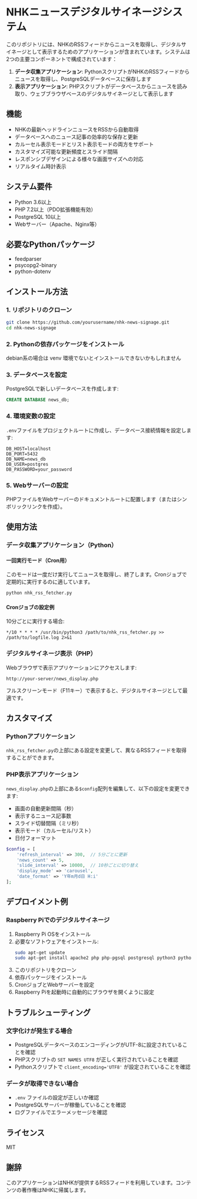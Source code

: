 # NHKニュースデジタルサイネージシステム

このリポジトリには、NHKのRSSフィードからニュースを取得し、デジタルサイネージとして表示するためのアプリケーションが含まれています。システムは2つの主要コンポーネントで構成されています：

1. **データ収集アプリケーション**: PythonスクリプトがNHKのRSSフィードからニュースを取得し、PostgreSQLデータベースに保存します
2. **表示アプリケーション**: PHPスクリプトがデータベースからニュースを読み取り、ウェブブラウザベースのデジタルサイネージとして表示します

## 機能

- NHKの最新ヘッドラインニュースをRSSから自動取得
- データベースへのニュース記事の効率的な保存と更新
- カルーセル表示モードとリスト表示モードの両方をサポート
- カスタマイズ可能な更新頻度とスライド間隔
- レスポンシブデザインによる様々な画面サイズへの対応
- リアルタイム時計表示

## システム要件

- Python 3.6以上
- PHP 7.2以上（PDO拡張機能有効）
- PostgreSQL 10以上
- Webサーバー（Apache、Nginx等）

## 必要なPythonパッケージ

- feedparser
- psycopg2-binary
- python-dotenv

## インストール方法

### 1. リポジトリのクローン

```bash
git clone https://github.com/yourusername/nhk-news-signage.git
cd nhk-news-signage
```

### 2. Pythonの依存パッケージをインストール
debian系の場合は venv 環境でないとインストールできないかもしれません

### 3. データベースを設定

PostgreSQLで新しいデータベースを作成します:

```sql
CREATE DATABASE news_db;
```

### 4. 環境変数の設定

`.env`ファイルをプロジェクトルートに作成し、データベース接続情報を設定します:

```
DB_HOST=localhost
DB_PORT=5432
DB_NAME=news_db
DB_USER=postgres
DB_PASSWORD=your_password
```

### 5. Webサーバーの設定

PHPファイルをWebサーバーのドキュメントルートに配置します（またはシンボリックリンクを作成）。

## 使用方法

### データ収集アプリケーション（Python）

#### 一回実行モード（Cron用）

このモードは一度だけ実行してニュースを取得し、終了します。Cronジョブで定期的に実行するのに適しています。

```bash
python nhk_rss_fetcher.py
```

#### Cronジョブの設定例

10分ごとに実行する場合:

```
*/10 * * * * /usr/bin/python3 /path/to/nhk_rss_fetcher.py >> /path/to/logfile.log 2>&1
```

### デジタルサイネージ表示（PHP）

Webブラウザで表示アプリケーションにアクセスします:

```
http://your-server/news_display.php
```

フルスクリーンモード（F11キー）で表示すると、デジタルサイネージとして最適です。

## カスタマイズ

### Pythonアプリケーション

`nhk_rss_fetcher.py`の上部にある設定を変更して、異なるRSSフィードを取得することができます。

### PHP表示アプリケーション

`news_display.php`の上部にある`$config`配列を編集して、以下の設定を変更できます:

- 画面の自動更新間隔（秒）
- 表示するニュース記事数
- スライド切替間隔（ミリ秒）
- 表示モード（カルーセル/リスト）
- 日付フォーマット

```php
$config = [
    'refresh_interval' => 300,  // 5分ごとに更新
    'news_count' => 5,
    'slide_interval' => 10000,  // 10秒ごとに切り替え
    'display_mode' => 'carousel',
    'date_format' => 'Y年m月d日 H:i'
];
```

## デプロイメント例

### Raspberry Piでのデジタルサイネージ

1. Raspberry Pi OSをインストール
2. 必要なソフトウェアをインストール:
   ```bash 
   sudo apt-get update
   sudo apt-get install apache2 php php-pgsql postgresql python3 python3-pip
   ```
3. このリポジトリをクローン
4. 依存パッケージをインストール
5. CronジョブとWebサーバーを設定
6. Raspberry Piを起動時に自動的にブラウザを開くように設定

## トラブルシューティング

### 文字化けが発生する場合

- PostgreSQLデータベースのエンコーディングがUTF-8に設定されていることを確認
- PHPスクリプトの `SET NAMES UTF8` が正しく実行されていることを確認
- Pythonスクリプトで `client_encoding='UTF8'` が設定されていることを確認

### データが取得できない場合

- `.env` ファイルの設定が正しいか確認
- PostgreSQLサーバーが稼働していることを確認
- ログファイルでエラーメッセージを確認

## ライセンス

MIT

## 謝辞

このアプリケーションはNHKが提供するRSSフィードを利用しています。コンテンツの著作権はNHKに帰属します。
